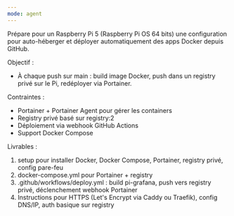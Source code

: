```yaml
---
mode: agent
---
```

Prépare pour un Raspberry Pi 5 (Raspberry Pi OS 64 bits) une configuration pour auto-héberger et déployer automatiquement des apps Docker depuis GitHub.

Objectif :
- À chaque push sur main : build image Docker, push dans un registry privé sur le Pi, redéployer via Portainer.

Contraintes :
- Portainer + Portainer Agent pour gérer les containers
- Registry privé basé sur registry:2
- Déploiement via webhook GitHub Actions
- Support Docker Compose

Livrables :
1. setup pour installer Docker, Docker Compose, Portainer, registry privé, config pare-feu
2. docker-compose.yml pour Portainer + registry
3. .github/workflows/deploy.yml : build pi-grafana, push vers registry privé, déclenchement webhook Portainer
4. Instructions pour HTTPS (Let's Encrypt via Caddy ou Traefik), config DNS/IP, auth basique sur registry